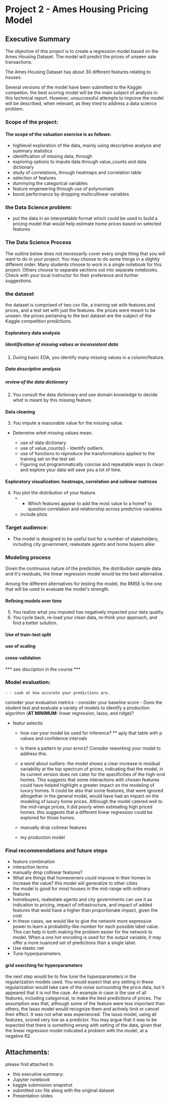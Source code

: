 # Project 2 - Ames Housing Pricing Model

## Executive Summary


The objective of this project is to create a regression model based on the Ames Housing Dataset. The model will predict the  prices of unseen sale transactions. 

The Ames Housing Dataset has about 30 different features relating to houses.

Several versions of the model have been submitted to the Kaggle competion. the best scoring model will be the main subject of analysis in this technical report. However, unsuccessful attempts to improve the model will be described, when relevant, as they tried to address a data science problem. 

### Scope of the project:

#### The scope of the valuation exercise is as follows:
  - highlevel exploration of the data, mainly using descriptive analysis and summary statistics
  - identification of missing data, through
  - exploring options to impute data through value_counts and data dictionary
  - study of correlations, through heatmaps and correlation table
  - selection of features
  - dummying the categorical variables
  - feature engeneering through use of polynomials
  - boost performance by dropping multicullinear variables
  
### the Data Science problem: 
  - put the data in an interpretable format which could be used to build a pricing model that would help estimate home prices based on selected features
  
### The Data Science Process

The outline below does not necessarily cover every single thing that you will want to do in your project. You may choose to do some things in a slightly different order. Many students choose to work in a single notebook for this project. Others choose to separate sections out into separate notebooks. Check with your local instructor for their preference and further suggestions.

### the dataset
the dataset is comprised of two csv file, a training set with features and prices, and a test set with just the features. the prices were meant to be unseen. the prices pertaining to the test dataset are the subject of the Kaggle competition predictions. 

#### Exploratory data analysis
##### Identification of missing values or inconsistent data
1. During basic EDA, you identify many missing values in a column/feature.

##### Data descriptive analysis
##### review of the data dictionary
2. You consult the data dictionary and use domain knowledge to decide _what_ is meant by this missing feature.



#### Data cleaning
3. You impute a reasonable value for the missing value.
- Determine _what_ missing values mean.

  - use of data dictionary
  - use of value_counts()  - Identify outliers.
  - use of functions to reproduce the transformations applied to the training set on the test set
  - Figuring out programmatically concise and repeatable ways to clean and explore your data will save you a lot of time.

#### Exploratory visualization: heatmaps, correlation and colinear matrices
4. You plot the distribution of your feature.
    - - Which features appear to add the most value to a home?
to question correlation and relationship across predictive variables
    - include plots

  
### Target audience:
  - The model is designed to be useful tool for a number of stakeholders, including city government, realestate agents and home buyers alike

### Modeling process

Given the continuous nature of the prediction, the distribution sample data and it's residuals, the linear regression model would be the best alternative. 

Among the different alternatives for testing the model, the RMSE is the one that will be used to evaluate the model's strength. 

#### Refining models over time
5. You realize what you imputed has negatively impacted your data quality.
6. You cycle back, re-load your clean data, re-think your approach, and find a better solution.

#### Use of train-test split
#### use of scaling 
#### cross-validation
*** see discription in the course ***


### Model evaluation:
    - - Look at how accurate your predictions are.
consider your evaluation metrics
    - consider your baseline score
    - Does the student test and evaluate a variety of models to identify a production algorithm (**AT MINIMUM:** linear regression, lasso, and ridge)?
  - featur selectio
    - how can your model be used for inference? ** aply that table with p values and confidence intervals
    - Is there a pattern to your errors? Consider reworking your model to address this.

    - a word about outliers: the model shows a clear increase in residual variability at the top spectrum of prices, indicating that the model, in its current version does not cater for the specificities of the high-end homes. This suggests that some interactions with chosen features could have helped highlight a greater impact on the modeling of luxury homes. It could be also that some features, that were ignored alltogether in the general model, would have had an impact on the modeling of luxury home prices. Although the model catered well to the mid-range prices, it did poorly when estimating high priced homes. this suggests that a different linear regression could be explored for those homes. 
    - manually drop colinear features
    - my production model

### Final recommendations and future steps
  - feature combination
  - interaction terms
  - manually drop collinear features?
  - What are things that homeowners could improve in their homes to increase the value?
this model will generalize to other cities
  - the model is good for most houses in the mid-range with ordinary features
  - homebuyers, realestate agents and city governments can use it as indication to pricing, impact of infrastructure, and impact of added features that wold have a higher than proportionate impact, given the cost
  - In these cases, we would like to give the network more expressive power to learn a probability-like number for each possible label value. This can help in both making the problem easier for the network to model. When a one hot encoding is used for the output variable, it may offer a more nuanced set of predictions than a single label.
  - Use elastic net
  - Tune hyperparameters.

  
#### grid searching for hyperparameters
the next step would be to fine tune the hyperparameters in the regularization models used. You would expect that any setting in these regularization would take care of the noise surrounding the price data, but it appeared that it is not the case. An example in case is the use of all features, including categorical, to make the best predictions of prices. The assumption was that, although some of the feature were less important than others, the lasso model would recognize them and actively limit or cancel their effect. It was not what was experienced. The lasso model, using all features, scored very low as a predictor. You may argue that it was to be expected that there is something wrong with setting of the data, given that the linear regression model indicated a problem with the model, at a negative R2. 

## Attachments:
please find attached to 
- this executive summary: 
- Jupyter notebook
- kaggle submission snapshot
- submitted csv file along with the original dataset
- Presentation slides

